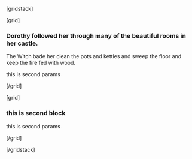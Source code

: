 
[gridstack]

[grid]

### Dorothy followed her through many of the beautiful rooms in her castle.

The Witch bade her clean the pots and kettles and sweep the floor and keep the fire fed with wood.

this is second params

[/grid]

[grid]

### this is second block

this is second params

[/grid]

[/gridstack]